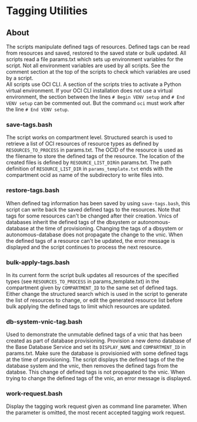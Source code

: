 # Tagging Utilities

## About

The scripts manipulate defined tags of resources. Defined tags can be read from resources and saved, restored to the saved state or bulk updated.
All scripts read a file params.txt which sets up environment variables for the script. Not all environment variables are used by all scripts. See the comment section at the top of the scripts to check which variables are used by a script.<br>
All scripts use OCI CLI. A section of the scripts tries to activate a Python virtual environment. If your OCI CLI installation does not use a virtual environment, the section between the lines
 `# Begin VENV setup` and `# End VENV setup` can be commented out. But the command `oci` must work after the line `# End VENV setup`.

### save-tags.bash
The script works on compartment level. Structured search is used to retrieve a list of OCI resources of resource types as defined by `RESOURCES_TO_PROCESS` in params.txt. The OCID of the resource is used as the filename to store the defined tags of the resource. The location of the created files is defined by `RESOURCE_LIST_DIR`in params.txt. The path definition of `RESOURCE_LIST_DIR` in `params_template.txt` ends with the compartment ocid as name of the subdirectory to write files into.
### restore-tags.bash
When defined tag information has been saved by using `save-tags.bash`, this script can write back the saved defined tags to the resources. Note that tags for some resources can't be changed after their creation. Vnics of databases inherit the defined tags of the dbsystem or autonomous-database at the time of provisioning. Changing the tags of a dbsystem or autonomous-database does not propagate the change to the vnic. When the defined tags of a resource can't be updated, the error message is displayed and the script continues to process the next resource.
### bulk-apply-tags.bash
In its current form the script bulk updates all resources of the specified types (see `RESOURCES_TO_PROCESS` in params_template.txt) in the compartment given by `COMPARTMENT_ID` to the same set of defined tags. Either change the structured search which is used in the script to generate the list of resources to change, or edit the generated resource list before bulk applying the defined tags to limit which resources are updated.
### db-system-vnic-tag.bash
Used to demonstrate the unmutable defined tags of a vnic that has been created as part of database provisioning. Provision a new demo database of the Base Database Service and set its `DISPLAY_NAME` and `COMPARTMENT_ID` in params.txt. Make sure the database is provisionied with some defined tags at the time of provisioning. The script displays the defined tags of the the database system and the vnic, then removes the defined tags from the databse. This change of defined tags is not propagated to the vnic. When trying to change the defined tags of the vnic, an error message is displayed.
### work-request.bash
Display the tagging work request given as command line parameter. When the parameter is omitted, the most recent accepted tagging work request.
